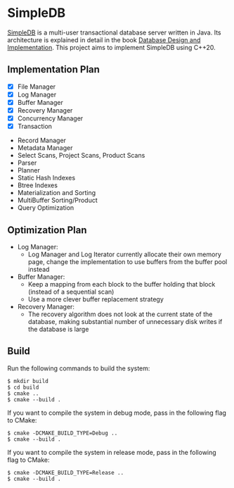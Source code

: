 # SimpleDB

[SimpleDB](http://www.cs.bc.edu/~sciore/simpledb/) is a multi-user transactional database server written in Java. Its architecture is explained in detail in the book [Database Design and Implementation](https://link.springer.com/book/10.1007/978-3-030-33836-7). This project aims to implement SimpleDB using C++20.

## Implementation Plan

- [x] File Manager
- [x] Log Manager
- [x] Buffer Manager
- [x] Recovery Manager
- [x] Concurrency Manager
- [x] Transaction
- Record Manager
- Metadata Manager
- Select Scans, Project Scans, Product Scans
- Parser
- Planner
- Static Hash Indexes
- Btree Indexes
- Materialization and Sorting
- MultiBuffer Sorting/Product
- Query Optimization

## Optimization Plan
- Log Manager:
  + Log Manager and Log Iterator currently allocate their own memory page, change the implementation to use buffers from the buffer pool instead
- Buffer Manager:
  + Keep a mapping from each block to the buffer holding that block (instead of a sequential scan)
  + Use a more clever buffer replacement strategy
- Recovery Manager:
  + The recovery algorithm does not look at the current state of the database, making substantial number of unnecessary disk writes if the database is large

## Build

Run the following commands to build the system:
```
$ mkdir build
$ cd build
$ cmake ..
$ cmake --build .
```

If you want to compile the system in debug mode, pass in the following flag to CMake:
```
$ cmake -DCMAKE_BUILD_TYPE=Debug ..
$ cmake --build .
```

If you want to compile the system in release mode, pass in the following flag to CMake:
```
$ cmake -DCMAKE_BUILD_TYPE=Release ..
$ cmake --build .
```